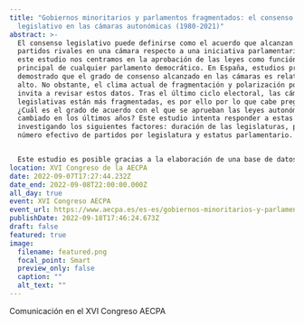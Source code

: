 ```yaml
---
title: "Gobiernos minoritarios y parlamentos fragmentados: el consenso
  legislativo en las cámaras autonómicas (1980-2021)"
abstract: >-
  El consenso legislativo puede definirse como el acuerdo que alcanzan los
  partidos rivales en una cámara respecto a una iniciativa parlamentaria. En
  este estudio nos centramos en la aprobación de las leyes como función
  principal de cualquier parlamento democrático. En España, estudios previos han
  demostrado que el grado de consenso alcanzado en las cámaras es relativamente
  alto. No obstante, el clima actual de fragmentación y polarización política
  invita a revisar estos datos. Tras el último ciclo electoral, las cámaras
  legislativas están más fragmentadas, es por ello por lo que cabe preguntarse:
  ¿Cuál es el grado de acuerdo con el que se aprueban las leyes autonómicas? ¿Ha
  cambiado en los últimos años? Este estudio intenta responder a estas preguntas
  investigando los siguientes factores: duración de las legislaturas, partido,
  número efectivo de partidos por legislatura y estatus parlamentario.


  Este estudio es posible gracias a la elaboración de una base de datos que contiene las votaciones a las leyes de todo el periodo autonómico (1980-2021), realizada con el fin de medir los consensos legislativos y compararlos tanto temporal como territorialmente. Los resultados provisionales sugieren que las cámaras autonómicas han alcanzado unos niveles de consenso muy altos durante el periodo estudiado, incluso en aquellas comunidades que presentan sistemas multipartidistas. Los datos muestran que los años de mayor conflicto legislativo no se dan en la actualidad, sino en torno a la crisis política de 2011. 
location: XVI Congreso de la AECPA
date: 2022-09-07T17:27:44.232Z
date_end: 2022-09-08T22:00:00.000Z
all_day: true
event: XVI Congreso AECPA
event_url: https://www.aecpa.es/es-es/gobiernos-minoritarios-y-parlamentos-fragmentados-el-consenso-legisla/congress-papers/3624/
publishDate: 2022-09-18T17:46:24.673Z
draft: false
featured: true
image:
  filename: featured.png
  focal_point: Smart
  preview_only: false
  caption: ""
  alt_text: ""
---
```

Comunicación en el XVI Congreso AECPA